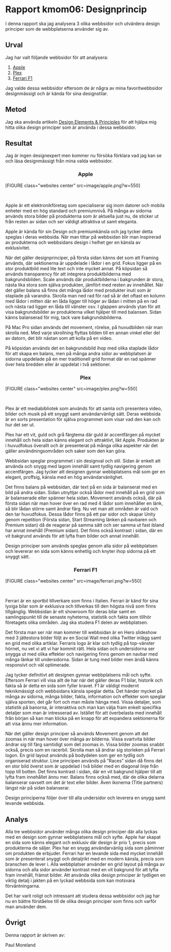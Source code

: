 ---
---
Rapport kmom06: Designprincip
=========================

I denna rapport ska jag analysera 3 olika webbsidor och utvärdera design principer som de webbplatserna använder sig av.

Urval
-----------------------

Jag har valt följande webbsidor för att analysera:

1. [Apple](https://www.apple.com/se)
2. [Plex](https://www.plex.tv)
3. [Ferrari F1](https://formula1.ferrari.com/en)

Jag valde dessa webbsidor eftersom de är några av mina favoritwebbsidor designmässigt och är kända för sina designstilar.

Metod
-----------------------

Jag ska använda artikeln [Design Elements & Principles](https://www.canva.com/learn/design-elements-principles) för att hjälpa mig hitta olika design principer som är använda i dessa webbsidor.

Resultat
-----------------------

Jag är ingen designexpert men kommer nu försöka förklara vad jag kan se och läsa designmässigt från mina valda webbsidor.

<h3 style="text-align: center; border-bottom: none">Apple</h3>

[FIGURE class="websites center" src=image/apple.png?w=550]

<br>

Apple är ett elektronikföretag som specialiserar sig inom datorer och mobila enheter med en hög standard och premiumnivå.  På många av sidorna används stora bilder på produkterna som är aktuella just nu, de sticker ut från resten av sidan och ser väldigt attraktiva ut samt eleganta.

Apple är kända för sin Design och premiumkänsla och jag tycker detta speglas i deras webbsida.  När man tittar på webbsidan blir man inspirerad av produkterna och webbsidans design i helhet ger en känsla av exklusivitet.

När det gäller designprinciper, på första sidan känns det som att Framing används, där sektionerna är uppdelade i lådor i en grid.  Fokus ligger på en stor produktbild med lite text och inte mycket annat.  På köpsidan så används transparency för att integrera produktbilderna med bakgrundsbilden.   Scale används där produktbilderna i bakgrunden är stora, nästa lika stora som själva produkten, jämfört med resten av innehållet.  När det gäller balans så finns det många lådor med produkter inuti som är staplade på varandra.  Skrolla man ned rad för rad så är det oftast en kolumn med lådor i mitten där en låda ligger till höger av lådan i mitten på en rad och nästa rad ligger en låda till vänster osv.  I glappen används ytan för att visa bakgrundsbilder av produkterna vilket hjälper till med balansen.  Sidan känns balanserad för mig, tack vare bakgrundsbilderna.

På Mac Pro sidan används det movement, rörelse, på huvudbilden när man skrolla ned.  Med varje skrollning flyttas bilden till en annan vinkel eller del av datorn, det blir nästan som att kolla på en video.

På köpsidan används det en bakgrundsbild ihop med olika staplade lådor för att skapa en balans, men på många andra sidor av webbplatsen är sidorna uppdelade på en mer traditionell grid format där en rad spänner över hela bredden eller är uppdelat i två sektioner.


<h3 style="text-align: center; border-bottom: none">Plex</h3>

[FIGURE class="websites center" src=image/plex.png?w=550]

<br>

Plex är ett mediabibliotek som används för att samla och presentera video, bilder och musik på ett snyggt samt användarvänligt sätt.  Deras webbsida är en sorts presentation för själva programmet som visar vad den kan och hur det ser ut.

Plex har ett vit, guld och grå färgtema där guld är accentfärgen på mycket innehåll och hela sidan känns elegant och attraktivt, likt Apple.  Produkten är i huvudfokus överallt och är presenterat på många olika aspekter när det gäller användningsområden och saker som den kan göra.

Webbsidan speglar programmet i sin designval och stil.  Sidan är enkelt att använda och snygg med lagom innehåll samt tydlig navigering genom accentfärgen.  Jag tycker att designen gynnar webbplatsens mål som ger en elegant, proffsig, känsla med en hög användarvänlighet.

Det finns balans på webbsidan, där text på en sida är balanserat med en bild på andra sidan.  Sidan utnyttjar också lådor med innehåll på en grid som är balanserade eller spänner hela sidan.  Movement används också, där på första sidan när man hover över en rad med 4 lådor som innehåller en länk, så blir lådan större samt ändrar färg.  Nu vet man att områden är vald och den tar huvudfokus.  Dessa lådor finns på ett par sidor och skapar Unity genom repetition (Första sidan, Start Streaming länken på navbaren och Premium sidan) då de reagerar på samma sätt och ser samma ut fast ibland har annat innehåll (Premium sidan).  Det finns också kontrast i sidan, där en vit bakgrund används för att lyfta fram bilder och annat innehåll.

Design principer som används speglas genom alla sidor på webbplatsen och levererar en sida som känns enhetlig och knyter ihop sidorna på ett snyggt sätt.

<h3 style="text-align: center; border-bottom: none">Ferrari F1</h3>

[FIGURE class="websites center" src=image/ferrari.png?w=550]

<br>

Ferrari är en sportbil tillverkare som finns i Italien.  Ferrari är känd för sina lyxiga bilar som är exklusiva och tillverkas till den högsta nivå som finns tillgänglig.  Webbsidan är ett showroom för deras bilar samt en samlingspunkt till de senaste nyheterna, statistik och fakta som tillhör företagets olika områden.  Jag ska studera F1 delen av webbplatsen.

Det första man ser när man kommer till webbsidan är en Hero slideshow med 3 jättestora bilder följt av en Social Wall med olika Twitter inlägg samt en grid med olika artiklar.  Ferraris logo är klar och tydlig på top-vänster hörnet, nu vet vi att vi har kommit rätt.  Hela sidan och undersidorna ser snygga ut med olika effekter och navigering finns genom en navbar med många länkar till undersidorna.  Sidan är tung med bilder men ändå känns responsivt och väl optimerade.

Jag tycker definitivt att designen gynnar webbplatsens mål och syfte.  Eftersom Ferrari vill visa allt de har när det gäller deras F1 bilar, historik och fakta så är detta en sida som fyller kravet.  F1 är väldigt modernt teknikmässigt och webbsidans känsla speglar detta.  Det händer mycket på många av sidorna, många bilder, fakta, information och effekter som speglar själva sporten, det går fort och man måste hänga med.  Vissa detaljer, som statistik på banorna, är interaktiva och man kan välja fram enkelt specifika detaljer som man är intresserad av.  Istället för att överbelasta med innehåll från början så kan man klicka på en knapp för att expandera sektionerna för att visa ännu mer information.

När det gäller design principer så används Movement genom att det zoomas in när man hover över många av bilderna.  Vissa svartvita bilder ändrar sig till färg samtidigt som det zoomas in.  Vissa bilder zoomas snabbt också, precis som en racerbil.  Skrolla man så ändrar sig storleken på Ferrari logon.  En grid layout används på bodydelen som ger en tydlig och organiserad struktur.  Line principen används på ”Races” sidan då finns det en stor bild överst som är uppdelad i två bilder med en diagonal linje från topp till botten.  Det finns kontrast i sidan, där en vit bakgrund hjälper till att lyfta fram innehållet ännu mer.  Balans finns också med, där de olika delarna balanserar oavsett om det är text eller bilder.  Även ikonerna (Title partners) längst när på sidan balanserar.  

Design principerna följer över till alla undersidor och leverera en snygg samt levande webbsida.


Analys
-----------------------

Alla tre webbsidor använder många olika design principer där alla lyckas med en design som gynnar webbplatsens mål och syfte.  Apple har skapat en sida som känns elegant och exklusiv där design är prio 1, precis som produkterna de säljer.  Plex har en snygg användarvänlig sida som påminner om produkten de erbjuder.  Ferrari har en levande sida med mycket innehåll som är presenterat snyggt och detaljrikt med en modern känsla, precis som branschen de lever i.  Alla webbplatser använder en grid layout på många av sidorna och alla sidor använder kontrast med en vit bakgrund för att lyfta fram innehåll, främst bilder.  Att använda olika design principer är tydligen en viktig detalj i jakten på en lyckad webbsida som kan motsvara förväntningarna.

Det har varit roligt och intressant att studera dessa webbsidor och jag har nu en bättre förståelse till de olika design principer som finns och varför man använder dem.


Övrigt
-----------------------

Denna rapport är skriven av:

Paul Moreland
